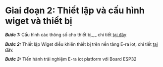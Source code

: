 # Giai đoạn 2: Thiết lập và cấu hình wiget và thiết bị

_**Bước 1:**_ Cấu hình các thông số cho thiết bị_,_ chi tiết [tại đây](https://era-open-iot-platform.gitbook.io/documentation/huong-dan-su-dung/quan-ly-gateway)

_**Bước 2:**_ Thiết lập Wiget điều khiển thiết bị trên nền tảng E-ra iot, chi tiết [tại đây](https://era-open-iot-platform.gitbook.io/documentation/huong-dan-su-dung/quan-ly-unit)

_**Bước 3:**_ Tiến hành trải nghiệm E-ra iot platform với Board ESP32

